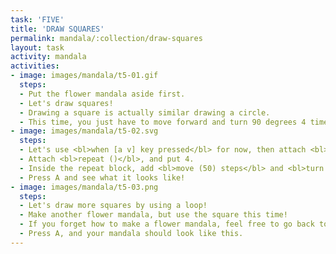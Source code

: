 ```yaml
---
task: 'FIVE'
title: 'DRAW SQUARES'
permalink: mandala/:collection/draw-squares
layout: task
activity: mandala
activities:
- image: images/mandala/t5-01.gif
  steps:
  - Put the flower mandala aside first.
  - Let's draw squares!
  - Drawing a square is actually similar drawing a circle.
  - This time, you just have to move forward and turn 90 degrees 4 times!
- image: images/mandala/t5-02.svg
  steps:
  - Let's use <bl>when [a v] key pressed</bl> for now, then attach <bl>pen down</bl>.
  - Attach <bl>repeat ()</bl>, and put 4.
  - Inside the repeat block, add <bl>move (50) steps</bl> and <bl>turn CW (90) degrees</bl>.
  - Press A and see what it looks like!
- image: images/mandala/t5-03.png
  steps:
  - Let's draw more squares by using a loop!
  - Make another flower mandala, but use the square this time!
  - If you forget how to make a flower mandala, feel free to go back to task 4.
  - Press A, and your mandala should look like this.
---
```

